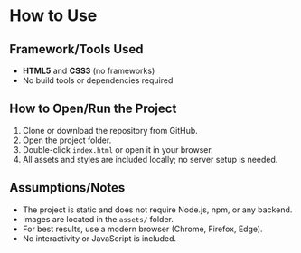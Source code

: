 # How to Use

## Framework/Tools Used
- **HTML5** and **CSS3** (no frameworks)
- No build tools or dependencies required

## How to Open/Run the Project
1. Clone or download the repository from GitHub.
2. Open the project folder.
3. Double-click `index.html` or open it in your browser.
4. All assets and styles are included locally; no server setup is needed.

## Assumptions/Notes
- The project is static and does not require Node.js, npm, or any backend.
- Images are located in the `assets/` folder.
- For best results, use a modern browser (Chrome, Firefox, Edge).
- No interactivity or JavaScript is included.